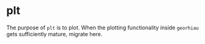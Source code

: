 # plt

The purpose of `plt` is to plot. When the plotting functionality inside `georhiau` gets sufficiently mature, migrate here.
